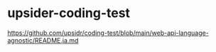 # upsider-coding-test

https://github.com/upsidr/coding-test/blob/main/web-api-language-agnostic/README.ja.md
